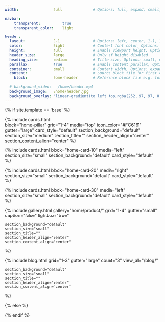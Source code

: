 ```yaml
---
width:                full              # Options: full, expand, small, xsmall

navbar:
    transparent:          true
    transparent_color:    light

header:
  layout:             1-1               # Options: left, center, 1-1, 1-2, 1-3 or 2-3. Left, right options display this pages title and subtitle. 1-1, 1-2, 1-3 or 2-3 options display content of block file/s.
  color:              light             # Content font color, Options: light, dark
  height:             full              # Enable viewport height, Options: full
  header_size:        large             # Only if height disabled
  heading_size:       medium            # Title size, Options: small, medium, large
  parallax:           true              # Enable content parallax, Options: true
  container:          small             # Content width, Options: expand, small, xsmall
  content:                              # Source block file for first column if layout set to 1-1, 1-2, 1-3 or 2-3
    block:            home-header       # Reference block file e.g. for _blocks/header-one.md enter header-one

  # background_video:   /home/header.mp4
  background_image:   /home/header.jpg
  background_overlay: "linear-gradient(to left top,rgba(252, 97, 97, 0.8) 0%, rgba(69, 69, 69, 0.8) 80%)"
---
```


[comment]: # (This actually is the most platform independent comment)

{% if site.template == 'base' %}

  {% include cards.html     
    block="home-pillar" 
    grid="1-4"
    media="top"
    icon_color="#FC6161"
    gutter="large"
    card_style="default"
    section_background="default" 
    section_size="medium"
    section_title=""
    section_header_align="center"
    section_content_align="center"
  %}

  {% include cards.html 
    block="home-card-10" 
    media="left"
    section_size="small"
    section_background="default"
    card_style="default"
  %}

  {% include cards.html 
    block="home-card-20" 
    media="right"
    section_size="small"
    section_background="default"
    card_style="default"
  %}

  {% include cards.html 
    block="home-card-30" 
    media="left"
    section_size="small"
    section_background="default"
    card_style="default"
  %}

  {% include gallery.html 
    gallery="home/product/"
    grid="1-4"
    gutter="small"
    caption="false"
    lightbox="true"

    section_background="default" 
    section_size="small"
    section_title="" 
    section_header_align="center"
    section_content_align="center"
  %}

  {% include blog.html 
    grid="1-3"
    gutter="large"
    count="3"
    view_all="/blog/"

    section_background="default" 
    section_size="small"
    section_title="" 
    section_header_align="center"
    section_content_align="center"
  %}

{% else %}


{% endif %}